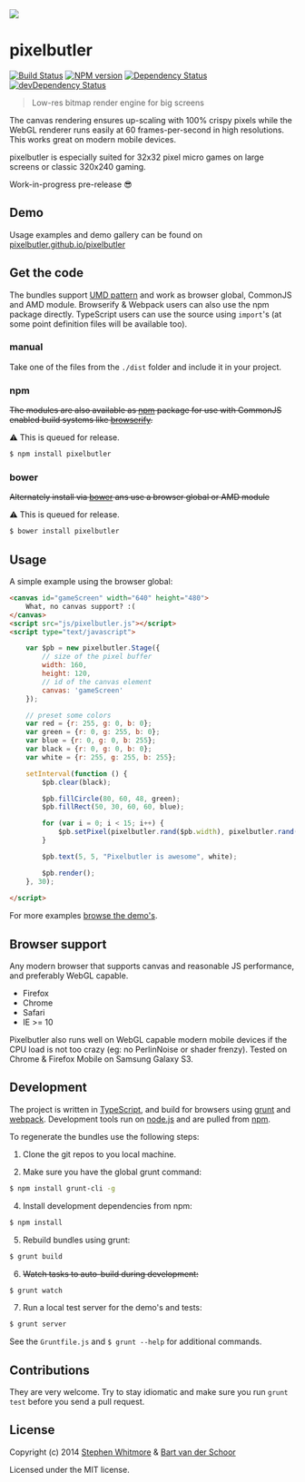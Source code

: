<img src="https://i.imgur.com/5VZKIzo.png">

# pixelbutler

[![Build Status](https://secure.travis-ci.org/pixelbutler/pixelbutler.svg?branch=master)](http://travis-ci.org/pixelbutler/pixelbutler) [![NPM version](https://badge.fury.io/js/pixelbutler.svg)](http://badge.fury.io/js/pixelbutler) [![Dependency Status](https://david-dm.org/pixelbutler/pixelbutler.svg)](https://david-dm.org/pixelbutler/pixelbutler) [![devDependency Status](https://david-dm.org/pixelbutler/pixelbutler/dev-status.svg)](https://david-dm.org/pixelbutler/pixelbutler#info=devDependencies)

> Low-res bitmap render engine for big screens

The canvas rendering ensures up-scaling with 100% crispy pixels while the WebGL renderer runs easily at 60 frames-per-second in high resolutions. This works great on modern mobile devices. 

pixelbutler is especially suited for 32x32 pixel micro games on large screens or classic 320x240 gaming.


Work-in-progress pre-release :sunglasses:


## Demo

Usage examples and demo gallery can be found on [pixelbutler.github.io/pixelbutler](https://pixelbutler.github.io/pixelbutler/)


## Get the code

The bundles support [UMD pattern](https://github.com/umdjs/umd) and work as browser global, CommonJS and AMD module. Browserify & Webpack users can also use the npm package directly. TypeScript users can use the source using `import`'s (at some point definition files will be available too).


### manual

Take one of the files from the `./dist` folder and include it in your project.


### npm

~~The modules are also available as [npm](https://www.npmjs.org/) package for use with CommonJS enabled build systems like [browserify](https://github.com/substack/node-browserify).~~

:warning: This is queued for release.

````bash
$ npm install pixelbutler
````


### bower

~~Alternately install via [bower](https://github.com/twitter/bower) ans use a browser global or AMD module~~

:warning: This is queued for release.

````bash
$ bower install pixelbutler
````


## Usage

A simple example using the browser global:

````html
<canvas id="gameScreen" width="640" height="480">
    What, no canvas support? :(
</canvas>
<script src="js/pixelbutler.js"></script>
<script type="text/javascript">

    var $pb = new pixelbutler.Stage({
        // size of the pixel buffer
        width: 160,
        height: 120,
        // id of the canvas element
        canvas: 'gameScreen'
    });

    // preset some colors
    var red = {r: 255, g: 0, b: 0};
    var green = {r: 0, g: 255, b: 0};
    var blue = {r: 0, g: 0, b: 255};
    var black = {r: 0, g: 0, b: 0};
    var white = {r: 255, g: 255, b: 255};

    setInterval(function () {
        $pb.clear(black);

        $pb.fillCircle(80, 60, 48, green);
        $pb.fillRect(50, 30, 60, 60, blue);

        for (var i = 0; i < 15; i++) {
            $pb.setPixel(pixelbutler.rand($pb.width), pixelbutler.rand($pb.height), red);
        }

        $pb.text(5, 5, "Pixelbutler is awesome", white);

        $pb.render();
    }, 30);
    
</script>
````
For more examples [browse the demo's](https://pixelbutler.github.io/pixelbutler/).

## Browser support

Any modern browser that supports canvas and reasonable JS performance, and preferably WebGL capable.

- Firefox
- Chrome
- Safari
- IE >= 10

Pixelbutler also runs well on WebGL capable modern mobile devices if the CPU load is not too crazy (eg: no PerlinNoise or shader frenzy). Tested on Chrome & Firefox Mobile on Samsung Galaxy S3.


## Development

The project is written in [TypeScript](http://typescriptlang.org), and build for browsers using [grunt](http://gruntjs.com) and [webpack](https://github.com/webpack/webpack). Development tools run on [node.js](http://nodejs.org/) and are pulled from [npm](https://www.npmjs.org/).


To regenerate the bundles use the following steps:

1) Clone the git repos to you local machine.

2) Make sure you have the global grunt command:

````bash
$ npm install grunt-cli -g
```` 

4) Install development dependencies from npm:

````bash
$ npm install
````

5) Rebuild bundles using grunt:

````bash
$ grunt build
````

6) ~~Watch tasks to auto-build during development:~~

````bash
$ grunt watch
````

7) Run a local test server for the demo's and tests:

````bash
$ grunt server
````

See the `Gruntfile.js` and `$ grunt --help` for additional commands.


## Contributions

They are very welcome. Try to stay idiomatic and make sure you run `grunt test` before you send a pull request.


## License

Copyright (c) 2014 [Stephen Whitmore](https://github.com/noffle) & [Bart van der Schoor](https://github.com/Bartvds)

Licensed under the MIT license.
